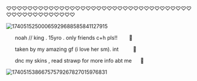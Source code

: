♡♡♡♡♡♡♡♡♡♡♡♡♡♡♡♡♡♡♡♡♡♡♡♡♡♡♡♡♡♡♡♡♡♡♡♡♡♡♡♡♡♡♡♡♡♡♡♡

![17405152500065929688585841127915](https://github.com/user-attachments/assets/8b8a6bdd-8cb0-4f90-b9b4-5cd2cf4e5da8)


‎ ‎ ‎ ‎ ‎ ‎ noah // king . 15yro . only friends c+h pls!!‎ ‎ ‎ ‎ ‎ ‎ ‎ ‎ 🐾

‎ ‎ ‎ ‎ ‎ ‎ taken by my amazing gf (i love her sm). int‎ ‎ ‎ ‎ ‎ ‎ ‎ ‎ ‎ ‎ ‎🐝

‎ ‎ ‎ ‎ ‎ ‎ dnc my skins , read strawp for more info abt me‎ ‎ ‎ ‎ ‎ ‎ ‎🎀

![17405153866757579267827015976831](https://github.com/user-attachments/assets/5213dcde-31d2-4c37-be56-870d859f77c6)

